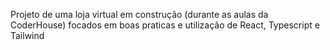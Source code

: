 Projeto de uma loja virtual em construção (durante as aulas da CoderHouse) focados em boas praticas e utilização de React, Typescript e Tailwind 
